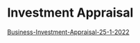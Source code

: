 # Investment Appraisal

[Business-Investment-Appraisal-25-1-2022](Business-Investment-Appraisal-25-1-2022)

